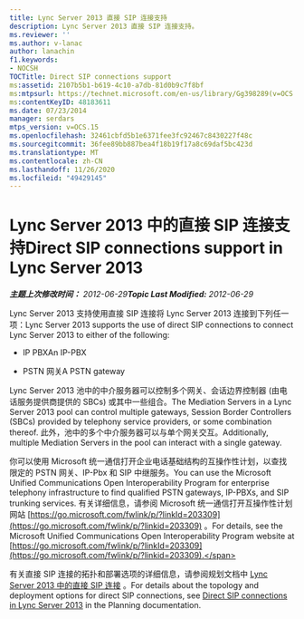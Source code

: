 ```yaml
---
title: Lync Server 2013 直接 SIP 连接支持
description: Lync Server 2013 直接 SIP 连接支持。
ms.reviewer: ''
ms.author: v-lanac
author: lanachin
f1.keywords:
- NOCSH
TOCTitle: Direct SIP connections support
ms:assetid: 2107b5b1-b619-4c10-a7db-81d0b9c7f8bf
ms:mtpsurl: https://technet.microsoft.com/en-us/library/Gg398289(v=OCS.15)
ms:contentKeyID: 48183611
ms.date: 07/23/2014
manager: serdars
mtps_version: v=OCS.15
ms.openlocfilehash: 32461cbfd5b1e6371fee3fc92467c8430227f48c
ms.sourcegitcommit: 36fee89bb887bea4f18b19f17a8c69daf5bc423d
ms.translationtype: MT
ms.contentlocale: zh-CN
ms.lasthandoff: 11/26/2020
ms.locfileid: "49429145"
---
```

# <a name="direct-sip-connections-support-in-lync-server-2013"></a><span data-ttu-id="cf96c-103">Lync Server 2013 中的直接 SIP 连接支持</span><span class="sxs-lookup"><span data-stu-id="cf96c-103">Direct SIP connections support in Lync Server 2013</span></span>

<div data-xmlns="http://www.w3.org/1999/xhtml">

<div class="topic" data-xmlns="http://www.w3.org/1999/xhtml" data-msxsl="urn:schemas-microsoft-com:xslt" data-cs="https://msdn.microsoft.com/">

<div data-asp="https://msdn2.microsoft.com/asp">



</div>

<div id="mainSection">

<div id="mainBody"><span data-ttu-id="cf96c-104">

<span> </span></span><span class="sxs-lookup"><span data-stu-id="cf96c-104">

<span> </span></span></span>

<span data-ttu-id="cf96c-105">_**主题上次修改时间：** 2012-06-29_</span><span class="sxs-lookup"><span data-stu-id="cf96c-105">_**Topic Last Modified:** 2012-06-29_</span></span>

<span data-ttu-id="cf96c-106">Lync Server 2013 支持使用直接 SIP 连接将 Lync Server 2013 连接到下列任一项：</span><span class="sxs-lookup"><span data-stu-id="cf96c-106">Lync Server 2013 supports the use of direct SIP connections to connect Lync Server 2013 to either of the following:</span></span>

  - <span data-ttu-id="cf96c-107">IP PBX</span><span class="sxs-lookup"><span data-stu-id="cf96c-107">An IP-PBX</span></span>

  - <span data-ttu-id="cf96c-108">PSTN 网关</span><span class="sxs-lookup"><span data-stu-id="cf96c-108">A PSTN gateway</span></span>

<span data-ttu-id="cf96c-109">Lync Server 2013 池中的中介服务器可以控制多个网关、会话边界控制器 (由电话服务提供商提供的 SBCs) 或其中一些组合。</span><span class="sxs-lookup"><span data-stu-id="cf96c-109">The Mediation Servers in a Lync Server 2013 pool can control multiple gateways, Session Border Controllers (SBCs) provided by telephony service providers, or some combination thereof.</span></span> <span data-ttu-id="cf96c-110">此外，池中的多个中介服务器可以与单个网关交互。</span><span class="sxs-lookup"><span data-stu-id="cf96c-110">Additionally, multiple Mediation Servers in the pool can interact with a single gateway.</span></span>

<span data-ttu-id="cf96c-111">你可以使用 Microsoft 统一通信打开企业电话基础结构的互操作性计划，以查找限定的 PSTN 网关、IP-Pbx 和 SIP 中继服务。</span><span class="sxs-lookup"><span data-stu-id="cf96c-111">You can use the Microsoft Unified Communications Open Interoperability Program for enterprise telephony infrastructure to find qualified PSTN gateways, IP-PBXs, and SIP trunking services.</span></span> <span data-ttu-id="cf96c-112">有关详细信息，请参阅 Microsoft 统一通信打开互操作性计划网站 [https://go.microsoft.com/fwlink/p/?linkId=203309](https://go.microsoft.com/fwlink/p/?linkid=203309) 。</span><span class="sxs-lookup"><span data-stu-id="cf96c-112">For details, see the Microsoft Unified Communications Open Interoperability Program website at [https://go.microsoft.com/fwlink/p/?linkId=203309](https://go.microsoft.com/fwlink/p/?linkid=203309).</span></span>

<span data-ttu-id="cf96c-113">有关直接 SIP 连接的拓扑和部署选项的详细信息，请参阅规划文档中 [Lync Server 2013 中的直接 SIP 连接](lync-server-2013-direct-sip-connections.md) 。</span><span class="sxs-lookup"><span data-stu-id="cf96c-113">For details about the topology and deployment options for direct SIP connections, see [Direct SIP connections in Lync Server 2013](lync-server-2013-direct-sip-connections.md) in the Planning documentation.</span></span>

<span data-ttu-id="cf96c-114"></div>

<span> </span>

</div>

</div>

</span><span class="sxs-lookup"><span data-stu-id="cf96c-114"></div>

<span> </span>

</div>

</div>

</span></span></div>

